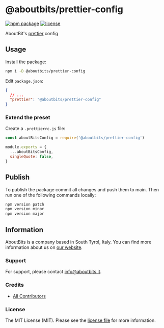 # @aboutbits/prettier-config

[![npm package](https://badge.fury.io/js/%40aboutbits%2Fprettier-config.svg)](https://badge.fury.io/js/%40aboutbits%2Fprettier-config)
[![license](https://img.shields.io/github/license/aboutbits/prettier-config)](https://github.com/aboutbits/prettier-config/blob/main/license.md)

AboutBit's [prettier](https://prettier.io/) config

## Usage

Install the package:

```sh
npm i -D @aboutbits/prettier-config
```

Edit `package.json`:

```json
{
  // ...
  "prettier": "@aboutbits/prettier-config"
}
```

### Extend the preset

Create a `.prettierrc.js` file:

```js
const aboutBitsConfig = require('@aboutbits/prettier-config')

module.exports = {
  ...aboutBitsConfig,
  singleQuote: false,
}
```

## Publish

To publish the package commit all changes and push them to main. Then run one of the following commands locally:

```sh
npm version patch
npm version minor
npm version major
```

## Information

AboutBits is a company based in South Tyrol, Italy. You can find more information about us on [our website](https://aboutbits.it).

### Support

For support, please contact [info@aboutbits.it](mailto:info@aboutbits.it).

### Credits

- [All Contributors](../../contributors)

### License

The MIT License (MIT). Please see the [license file](license.md) for more information.
